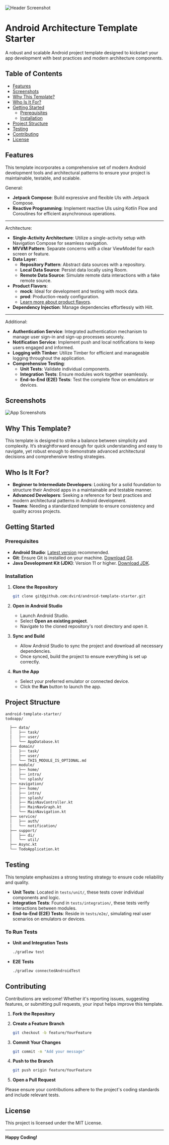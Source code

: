 ![Header Screenshot](screenshots/HEADER.png)

# Android Architecture Template Starter

A robust and scalable Android project template designed to kickstart your app development with best practices and modern architecture components.

## Table of Contents

- [Features](#features)
- [Screenshots](#screenshots)
- [Why This Template?](#why-this-template)
- [Who Is It For?](#who-is-it-for)
- [Getting Started](#getting-started)
  - [Prerequisites](#prerequisites)
  - [Installation](#installation)
- [Project Structure](#project-structure)
- [Testing](#testing)
- [Contributing](#contributing)
- [License](#license)

## Features

This template incorporates a comprehensive set of modern Android development tools and architectural patterns to ensure your project is maintainable, testable, and scalable.

General:
- **Jetpack Compose**: Build expressive and flexible UIs with Jetpack Compose.
- **Reactive Programming**: Implement reactive UIs using Kotlin Flow and Coroutines for efficient asynchronous operations.
-----------
Architecture:
- **Single-Activity Architecture**: Utilize a single-activity setup with Navigation Compose for seamless navigation.
- **MVVM Pattern**: Separate concerns with a clear ViewModel for each screen or feature.
- **Data Layer**:
  - **Repository Pattern**: Abstract data sources with a repository.
  - **Local Data Source**: Persist data locally using Room.
  - **Remote Data Source**: Simulate remote data interactions with a fake remote source.
- **Product Flavors**:
  - **mock**: Ideal for development and testing with mock data.
  - **prod**: Production-ready configuration.
  - [Learn more about product flavors](https://android-developers.googleblog.com/2015/12/leveraging-product-flavors-in-android.html).
- **Dependency Injection**: Manage dependencies effortlessly with Hilt.
-----------
Additional:
- **Authentication Service**: Integrated authentication mechanism to manage user sign-in and sign-up processes securely.
- **Notification Service**: Implement push and local notifications to keep users engaged and informed.
- **Logging with Timber**: Utilize Timber for efficient and manageable logging throughout the application.
- **Comprehensive Testing**:
  - **Unit Tests**: Validate individual components.
  - **Integration Tests**: Ensure modules work together seamlessly.
  - **End-to-End (E2E) Tests**: Test the complete flow on emulators or devices.

## Screenshots

![App Screenshots](screenshots/screenshots.png)

## Why This Template?

This template is designed to strike a balance between simplicity and complexity. It’s straightforward enough for quick understanding and easy to navigate, yet robust enough to demonstrate advanced architectural decisions and comprehensive testing strategies.

## Who Is It For?

- **Beginner to Intermediate Developers**: Looking for a solid foundation to structure their Android apps in a maintainable and testable manner.
- **Advanced Developers**: Seeking a reference for best practices and modern architectural patterns in Android development.
- **Teams**: Needing a standardized template to ensure consistency and quality across projects.

## Getting Started

### Prerequisites

- **Android Studio**: [Latest version](https://developer.android.com/studio) recommended.
- **Git**: Ensure Git is installed on your machine. [Download Git](https://git-scm.com/downloads).
- **Java Development Kit (JDK)**: Version 11 or higher. [Download JDK](https://www.oracle.com/java/technologies/javase-jdk11-downloads.html).

### Installation

1. **Clone the Repository**

    ```bash
    git clone git@github.com:dvird/android-template-starter.git
    ```

2. **Open in Android Studio**

    - Launch Android Studio.
    - Select **Open an existing project**.
    - Navigate to the cloned repository's root directory and open it.

3. **Sync and Build**

    - Allow Android Studio to sync the project and download all necessary dependencies.
    - Once synced, build the project to ensure everything is set up correctly.

4. **Run the App**

    - Select your preferred emulator or connected device.
    - Click the **Run** button to launch the app.

## Project Structure

```bash
android-template-starter/
todoapp/

  ├── data/
  │   ├── task/
  │   ├── user/
  │   └── AppDatabase.kt
  ├── domain/
  │   ├── task/
  │   ├── user/
  │   └── THIS_MODULE_IS_OPTIONAL.md
  ├── module/
  │   ├── home/
  │   ├── intro/
  │   └── splash/
  ├── navigation/
  │   ├── home/
  │   ├── intro/
  │   ├── splash/
  │   ├── MainNavController.kt
  │   ├── MainNavGraph.kt
  │   └── MainNavigation.kt
  ├── service/
  │   ├── auth/
  │   └── notification/
  ├── support/
  │   ├── di/
  │   └── util/
  ├── Async.kt
  └── TodoApplication.kt

```



## Testing

This template emphasizes a strong testing strategy to ensure code reliability and quality.

- **Unit Tests**: Located in `tests/unit/`, these tests cover individual components and logic.
- **Integration Tests**: Found in `tests/integration/`, these tests verify interactions between modules.
- **End-to-End (E2E) Tests**: Reside in `tests/e2e/`, simulating real user scenarios on emulators or devices.

### To Run Tests

- **Unit and Integration Tests**

    ```bash
    ./gradlew test
    ```

- **E2E Tests**

    ```bash
    ./gradlew connectedAndroidTest
    ```

## Contributing

Contributions are welcome! Whether it's reporting issues, suggesting features, or submitting pull requests, your input helps improve this template.

1. **Fork the Repository**

2. **Create a Feature Branch**

    ```bash
    git checkout -b feature/YourFeature
    ```

3. **Commit Your Changes**

    ```bash
    git commit -m "Add your message"
    ```

4. **Push to the Branch**

    ```bash
    git push origin feature/YourFeature
    ```

5. **Open a Pull Request**

Please ensure your contributions adhere to the project's coding standards and include relevant tests.

## License

This project is licensed under the MIT License.

---

**Happy Coding!**
